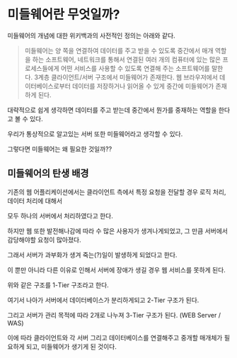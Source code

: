 # 미들웨어란 무엇일까?

미들웨어의 개념에 대한 위키백과의 사전적인 정의는 아래와 같다.

> 미들웨어는 양 쪽을 연결하여 데이터를 주고 받을 수 있도록 중간에서 매개 역할을 하는 소프트웨어, 네트워크를 통해서 연결된 여러 개의 컴퓨터에 있는 많은 프로세스들에게 어떤 서비스를 사용할 수 있도록 연결해 주는 소프트웨어를 말한다. 3계층 클라이언트/서버 구조에서 미들웨어가 존재한다. 웹 브라우저에서 데이터베이스로부터 데이터를 저장하거나 읽어올 수 있게 중간에 미들웨어가 존재하게 된다.

대략적으로 쉽게 생각하면 데이터를 주고 받는데 중간에서 뭔가를 중재하는 역할을 한다고 볼 수 있다.

우리가 통상적으로 알고있는 서버 또한 미들웨어라고 생각할 수 있다.

그렇다면 미들웨어는 왜 필요한 것일까??

## 미들웨어의 탄생 배경

기존의 웹 어플리케이션에서는 클라이언트 측에서 특정 요청을 전달할 경우 로직 처리, 데이터 처리에 대해서

모두 하나의 서버에서 처리하였다고 한다.

하지만 웹 또한 발전해나감에 따라 수 많은 사용자가 생겨나게되었고, 그 만큼 서버에서 감당해야할 요청이 많아졌다.

그래서 서버가 과부화가 생겨 죽는(?)일이 발생하게 되었다고 한다.

이 뿐만 아니라 다른 이유로 인해서 서버에 장애가 생길 경우 웹 서비스를 못하게 된다.

위와 같은 구조를 1-Tier 구조라고 한다.

여기서 나아가 서버에서 데이터베이스가 분리하게되고 2-Tier 구조가 된다.

그리고 서버가 관리 목적에 따라 2개로 나누져 3-Tier 구조가 된다. (WEB Server / WAS)

이에 따라 클라이언트와 각 서버 그리고 데이터베이스를 연결해주고 중개할 매개체가 필요하게 되고, 미들웨어가 생기게 된 것이다.

